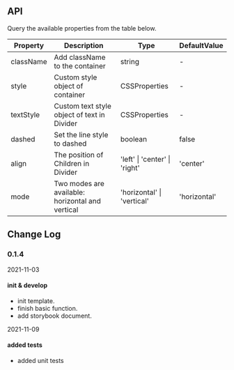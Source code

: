 ## API

Query the available properties from the table below.

|Property|Description|Type|DefaultValue|
|---|---|---|---|
| className | Add className to the container | string | - |
| style | Custom style object of container | CSSProperties | - |
| textStyle | Custom text style object of text in Divider | CSSProperties | - |
| dashed | Set the line style to dashed | boolean | false |
| align | The position of Children in Divider | 'left' \| 'center' \| 'right' | 'center' |
| mode | Two modes are available: horizontal and vertical | 'horizontal' \| 'vertical' | 'horizontal' |

## Change Log

### 0.1.4

2021-11-03

#### init & develop

- init template.
- finish basic function.
- add storybook document.

2021-11-09

#### added tests

- added unit tests

